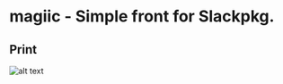 # magiic - Simple front for Slackpkg.

## Print
![alt text](https://raw.githubusercontent.com/slackjeff/magiic/master/front_magiic.png)
